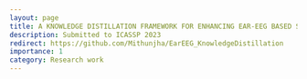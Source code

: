 ```yaml
---
layout: page
title: A KNOWLEDGE DISTILLATION FRAMEWORK FOR ENHANCING EAR-EEG BASED SLEEP STAGING WITH SCALP-EEG DATA
description: Submitted to ICASSP 2023
redirect: https://github.com/Mithunjha/EarEEG_KnowledgeDistillation
importance: 1
category: Research work
---
```


